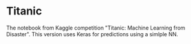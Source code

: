 # Titanic
The notebook from Kaggle competition "Titanic: Machine Learning from Disaster". This version uses Keras for predictions using a simlple NN.
